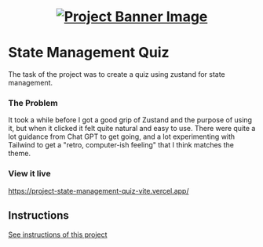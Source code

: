 <h1 align="center">
  <a href="">
    <img src="/src/assets/quiz.svg" alt="Project Banner Image">
  </a>
</h1>

# State Management Quiz
The task of the project was to create a quiz using zustand for state management.


### The Problem
It took a while before I got a good grip of Zustand and the purpose of using it, but when it clicked it felt quite natural and easy to use. There were quite a lot guidance from Chat GPT to get going, and a lot experimenting with Tailwind to get a "retro, computer-ish feeling" that I think matches the theme.


### View it live

https://project-state-management-quiz-vite.vercel.app/

## Instructions

<a href="instructions.md">
   See instructions of this project
  </a>
